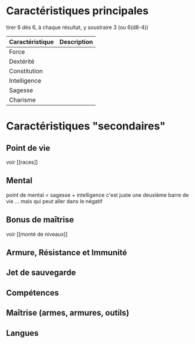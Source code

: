 # Caractéristiques principales
tirer 6 dés 6, à chaque résultat, y soustraire 3 (ou 6(d8-4))

| Caractéristique | Description |
| --------------- | ----------- |
| Force           |             |
| Dextérité       |             |
| Constitution    |             |
| Intelligence    |             |
| Sagesse         |             |
| Charisme        |             |
# Caractéristiques "secondaires"
## Point de vie
voir [[races]]
## Mental
point de mental = sagesse + intelligence
c'est juste une deuxième barre de vie ... mais qui peut aller dans le négatif
## Bonus de maîtrise
voir [[monté de niveaux]]
## Armure, Résistance et Immunité
## Jet de sauvegarde
## Compétences
## Maîtrise (armes, armures, outils)
## Langues
